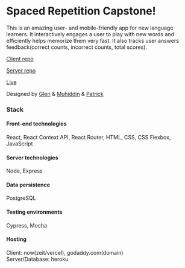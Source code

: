 # Spaced Repetition Capstone!

This is an amazing user- and mobile-friendly app for new language learners. It interactively engages a user to play with new words and efficiently helps memorize them very fast. It also tracks user answers feedback(correct counts, incorrect counts, total scores).

[Client repo](https://github.com/muhiddinsgithub/spaced-repetition-client)

[Server repo](https://github.com/muhiddinsgithub/spaced-repetition-server)

[Live](https://duolang.org/)


Designed by [Glen](https://github.com/Nekotree) & [Muhiddin](https://github.com/muhiddinsgithub) & [Patrick](https://github.com/7eyedhero)


### Stack

#### Front-end technologies
React, React Context API, React Router, HTML, CSS, CSS Flexbox, JavaScript

#### Server technologies
Node, Express

#### Data persistence
PostgreSQL

#### Testing environments
Cypress, Mocha

#### Hosting
Client: now(zeit/vercel), godaddy.com(domain)  
Server/Database: heroku


